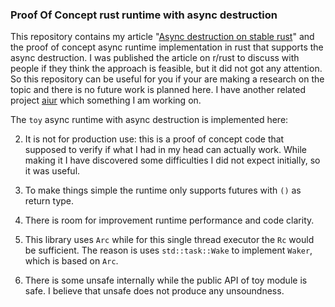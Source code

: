 ### Proof Of Concept rust runtime with async destruction

This repository contains my article "[Async destruction on stable rust](article/async-dest.md)" and the proof of concept async runtime implementation in rust that supports the async destruction. I was published the article on r/rust to discuss with people if they think the approach is feasible, but it did not got any attention. So this repository can be useful for you if your are making a research on the topic and there is no future work is planned here. I have another related project [aiur](https://docs.rs/aiur/latest/aiur/) which something I am working on.

The `toy` async runtime with async destruction is implemented here:

2. It is not for production use: this is a proof of concept code that supposed to verify if what I had in my head can actually work. While making it I have discovered some difficulties I did not expect initially, so it was useful.

3. To make things simple the runtime only supports futures with `()` as return type.

4. There is room for improvement runtime performance and code clarity.
5. This library uses `Arc` while for this single thread executor the `Rc` would be sufficient. The reason is uses `std::task::Wake` to implement `Waker`, which is based on `Arc`.
6. There is some unsafe internally while the public API of toy module is safe. I believe that unsafe does not produce any unsoundness. 

